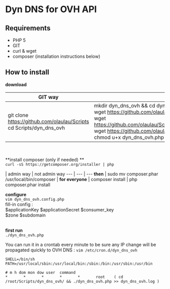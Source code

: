 # Dyn DNS for OVH API

## Requirements
- PHP 5
- GIT
- curl & wget
- composer (installation instructions below)


## How to install

**download**  

GIT way | wget way
--- | ---
git clone https://github.com/olaulau/Scripts <br/> cd Scripts/dyn_dns_ovh | mkdir dyn_dns_ovh && cd dyn_dns_ovh  <br/> wget https://github.com/olaulau/Scripts/raw/master/dyn_dns_ovh/dyn_dns_ovh.php <br/> wget https://github.com/olaulau/Scripts/raw/master/dyn_dns_ovh/dyn_dns_ovh.config.php <br/> wget https://github.com/olaulau/Scripts/raw/master/dyn_dns_ovh/composer.json <br/> chmod u+x dyn_dns_ovh.php
&nbsp;  

**install composer (only if needed) **  
`curl -sS https://getcomposer.org/installer | php`  

 | admin way | not admin way
 --- | --- | ---
**then** | sudo mv composer.phar   /usr/local/bin/composer |
**for everyone** | composer install | php composer.phar install
&nbsp;  

**configure**  
`vim dyn_dns_ovh.config.php`  
fill-in config :  
$applicationKey $applicationSecret $consumer_key  
$zone $subdomain  
&nbsp;  

**first run**  
`./dyn_dns_ovh.php`  

You can  run it in a crontab every minute to be sure any IP change will be propagated quickly to OVH DNS :
`vim /etc/cron.d/dyn_dns_ovh`
```
SHELL=/bin/sh
PATH=/usr/local/sbin:/usr/local/bin:/sbin:/bin:/usr/sbin:/usr/bin

# m h dom mon dow user  command
*       *       *       *       *       root    ( cd /root/Scripts/dyn_dns_ovh/ && ./dyn_dns_ovh.php >> dyn_dns_ovh.log )
```
